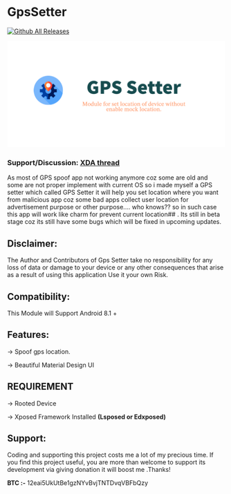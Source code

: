 # GpsSetter

[![Github All Releases](https://img.shields.io/github/downloads/Xposed-Modules-Repo/com.android1500.gpssetter/total.svg)]()

![](https://github.com/Xposed-Modules-Repo/com.android1500.gpssetter/blob/main/banner.png) 

### Support/Discussion: [XDA thread](https://forum.xda-developers.com/t/app-xposed-8-1-12x-gps-setter-set-device-location.4454879/)


As most of GPS spoof app not working anymore coz some are old and some are not proper implement with current OS so i made myself a GPS setter which called GPS Setter it will help you set location where you want from malicious app coz some bad apps collect user location for advertisement purpose or other purpose.... who knows?? so in such case this app will work like charm for prevent current location## . Its still in beta stage coz its still have some bugs which will be fixed in upcoming updates.




## Disclaimer:

The Author and Contributors of Gps Setter take no responsibility for any loss of data or damage to your device or any other consequences that arise as a result of using this application Use it your own Risk.  

## Compatibility:  

This Module will Support Android 8.1 +  

## Features:

-> Spoof gps location. 

-> Beautiful Material Design UI

 ## REQUIREMENT 
  
 -> Rooted Device 
 
 -> Xposed Framework Installed **(Lsposed or Edxposed)**
 
 ## Support:
 
Coding and supporting this project costs me a lot of my precious time. If you find this project useful, you are more than welcome to support its development via giving donation it will boost me .Thanks!

**BTC :-** 12eai5UkUtBe1gzNYvBvjTNTDvqVBFbQzy
